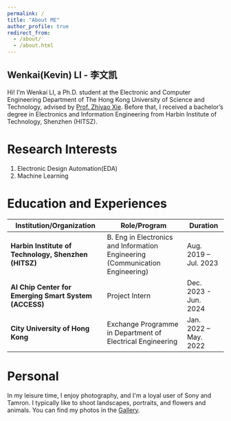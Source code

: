 ```yaml
---
permalink: /
title: "About ME"
author_profile: true
redirect_from: 
  - /about/
  - /about.html
---
```

Wenkai(Kevin) LI - 李文凯
------

Hi! I’m Wenkai LI, a Ph.D. student at the Electronic and Computer Engineering Department of The Hong Kong University of Science and Technology, advised by [Prof. Zhiyao Xie](https://zhiyaoxie.com/). Before that, I received a bachelor’s degree in Electronics and Information Engineering from Harbin Institute of Technology, Shenzhen (HITSZ).

Research Interests
======

1. Electronic Design Automation(EDA)
2. Machine Learning

Education and Experiences
======



| Institution/Organization                        | Role/Program                                                | Duration                  |
|--------------------------------------------------|------------------------------------------------------------|---------------------------|
| **Harbin Institute of Technology, Shenzhen (HITSZ)** | B. Eng in Electronics and Information Engineering (Communication Engineering) | Aug. 2019 – Jul. 2023    |
| **AI Chip Center for Emerging Smart System (ACCESS)** | Project Intern                                             | Dec. 2023 - Jun. 2024     |
| **City University of Hong Kong**                 | Exchange Programme in Department of Electrical Engineering | Jan. 2022 – May. 2022     |


Personal
======

In my leisure time, I enjoy photography, and I'm a loyal user of Sony and Tamron. I typically like to shoot landscapes, portraits, and flowers and animals. You can find my photos in the [Gallery](https://kevin333kevin.github.io/wenkaili.github.io//gallery/).
